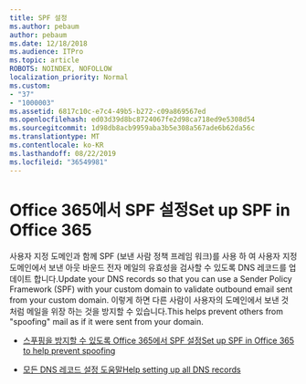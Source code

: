 ```yaml
---
title: SPF 설정
ms.author: pebaum
author: pebaum
ms.date: 12/18/2018
ms.audience: ITPro
ms.topic: article
ROBOTS: NOINDEX, NOFOLLOW
localization_priority: Normal
ms.custom:
- "37"
- "1000003"
ms.assetid: 6817c10c-e7c4-49b5-b272-c09a869567ed
ms.openlocfilehash: ed03d39d8bc8724067fe2d98ca718ed9e5308d54
ms.sourcegitcommit: 1d98db8acb9959aba3b5e308a567ade6b62da56c
ms.translationtype: MT
ms.contentlocale: ko-KR
ms.lasthandoff: 08/22/2019
ms.locfileid: "36549981"
---
```

# <a name="set-up-spf-in-office-365"></a><span data-ttu-id="6995d-102">Office 365에서 SPF 설정</span><span class="sxs-lookup"><span data-stu-id="6995d-102">Set up SPF in Office 365</span></span>

<span data-ttu-id="6995d-103">사용자 지정 도메인과 함께 SPF (보낸 사람 정책 프레임 워크)를 사용 하 여 사용자 지정 도메인에서 보낸 아웃 바운드 전자 메일의 유효성을 검사할 수 있도록 DNS 레코드를 업데이트 합니다.</span><span class="sxs-lookup"><span data-stu-id="6995d-103">Update your DNS records so that you can use a Sender Policy Framework (SPF) with your custom domain to validate outbound email sent from your custom domain.</span></span> <span data-ttu-id="6995d-104">이렇게 하면 다른 사람이 사용자의 도메인에서 보낸 것 처럼 메일을 위장 하는 것을 방지할 수 있습니다.</span><span class="sxs-lookup"><span data-stu-id="6995d-104">This helps prevent others from "spoofing" mail as if it were sent from your domain.</span></span>
  
- [<span data-ttu-id="6995d-105">스푸핑을 방지할 수 있도록 Office 365에서 SPF 설정</span><span class="sxs-lookup"><span data-stu-id="6995d-105">Set up SPF in Office 365 to help prevent spoofing</span></span>](https://docs.microsoft.com/office365/SecurityCompliance/set-up-spf-in-office-365-to-help-prevent-spoofing)

- [<span data-ttu-id="6995d-106">모든 DNS 레코드 설정 도움말</span><span class="sxs-lookup"><span data-stu-id="6995d-106">Help setting up all DNS records</span></span>](https://docs.microsoft.com/office365/admin/get-help-with-domains/create-dns-records-at-any-dns-hosting-provider)
